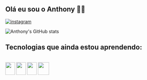 ## Olá eu sou o Anthony 👋🏼

[![instagram](https://img.shields.io/badge/Instagram-E4405F?style=for-the-badge&logo=instagram&logoColor=white)](https://www.instagram.com/anthony_praado/profilecard/?igsh=c3Vmdjh5NWU1cHE1)

![Anthony's GitHub stats](https://github-readme-stats.vercel.app/api?username=Arpa4yMaracas&show_icons=true&theme=transparent)

## Tecnologias que ainda estou aprendendo:
<div style="display: inline_block"><br/>
<img height="40" width="30" src="https://cdn.jsdelivr.net/gh/devicons/devicon@latest/icons/c/c-original.svg" />
<img height="40" width="30" src="https://cdn.jsdelivr.net/gh/devicons/devicon@latest/icons/html5/html5-original.svg" />
<img height="40" width="30" src="https://cdn.jsdelivr.net/gh/devicons/devicon@latest/icons/css3/css3-original.svg" />
<img height="40" width="35" src = "https://github.com/user-attachments/assets/79dac517-cee4-4268-bcb4-a7c79e0972f8" />
</div>

##

